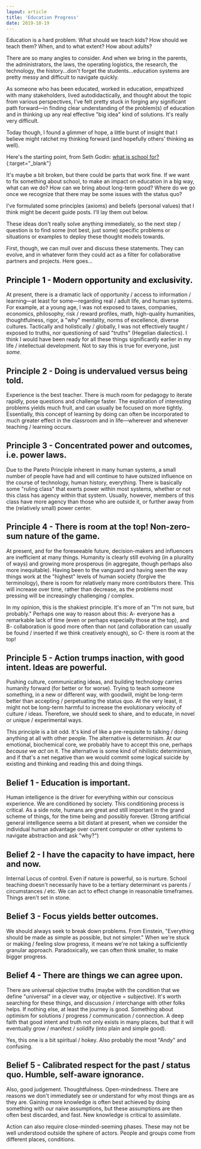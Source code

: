 ```yaml
---
layout: article
title: 'Education Progress'
date: 2019-10-19
---
```


Education is a hard problem. What should we teach kids? How should we teach them? When, and to what extent? How about adults?

There are so many angles to consider. And when we bring in the parents, the administrators, the laws, the operating logistics, the research, the technology, the history...don't forget the students...education systems are pretty messy and difficult to navigate quickly.

As someone who has been educated, worked in education, empathized with many stakeholders, lived autodidactically, and thought about the topic from various perspectives, I've felt pretty stuck in forging any significant path forward&mdash;in finding clear understanding of the problem(s) of education and in thinking up any real effective "big idea" kind of solutions. It's really very difficult.

Today though, I found a glimmer of hope, a little burst of insight that I believe might ratchet my thinking forward (and hopefully others' thinking as well).

Here's the starting point, from Seth Godin: [what is school for?](https://seths.blog/2014/09/the-shameful-fraud-of-sorting-for-youth-meritocracy/){:target="_blank"}

It's maybe a bit broken, but there could be parts that work fine. If we want to fix something about school, to make an impact on education in a big way, what can we do? How can we bring about long-term good? Where do we go once we recognize that there may be some issues with the status quo?

I've formulated some principles (axioms) and beliefs (personal values) that I think might be decent guide posts. I'll lay them out below.

These ideas don't really solve anything immediately, so the next step / question is to find some (not best, just some) specific problems or situations or examples to deploy these thought models towards.

First, though, we can mull over and discuss these statements. They can evolve, and in whatever form they could act as a filter for collaborative partners and projects. Here goes...

## <a name="principles" style="color:black;">Principle 1 - Modern opportunity and exclusivity.</a>

At present, there is a dramatic lack of opportunity / access to information / learning&mdash;at least for some&mdash;regarding real / adult life, and human systems. For example, at a young age, I was not exposed to taxes, companies, economics, philosophy, risk / reward profiles, math, high-quality humanities, thoughtfulness, rigor, a "why" mentality, norms of excellence, diverse cultures. Tactically and holistically / globally, I was not effectively taught / exposed to truths, nor questioning of said "truths" (Hegelian dialectics). I think I would have been ready for all these things significantly earlier in my life / intellectual development. Not to say this is true for everyone, just _some_.

## Principle 2 - Doing is undervalued versus being told.

Experience is the best teacher. There is much room for pedagogy to iterate rapidly, pose questions and challenge faster. The exploration of interesting problems yields much fruit, and can usually be focused on more tightly. Essentially, this concept of learning by doing can often be incorporated to much greater effect in the classroom and in life&mdash;wherever and whenever teaching / learning occurs.

## Principle 3 - Concentrated power and outcomes, i.e. power laws.

Due to the Pareto Principle inherent in many human systems, a small number of people have had and will continue to have outsized influence on the course of technology, human history, everything. There is basically some "ruling class" that exerts power within most systems, whether or not this class has agency within that system. Usually, however, members of this class have more agency than those who are outside it, or further away from the (relatively small) power center.

## Principle 4 - There is room at the top! Non-zero-sum nature of the game.

At present, and for the foreseeable future, decision-makers and influencers are inefficient at many things. Humanity is clearly still evolving (in a plurality of ways) and growing more prosperous (in aggregate, though perhaps also more inequitable). Having been to the vanguard and having seen the way things work at the "highest" levels of human society (forgive the terminology), there is room for relatively many more contributors there. This will increase over time, rather than decrease, as the problems most pressing will be increasingly challenging / complex.

In my opinion, this is the shakiest principle. It's more of an "I'm not sure, but probably." Perhaps one way to reason about this: A- everyone has a remarkable lack of time (even or perhaps especially those at the top), and B- collaboration is good more often than not (and collaboration can usually be found / inserted if we think creatively enough), so C- there is room at the top!

## Principle 5 - Action trumps inaction, with good intent. Ideas are powerful.

Pushing culture, communicating ideas, and building technology carries humanity forward (for better or for worse). Trying to teach someone something, in a new or different way, with goodwill, might be long-term better than accepting / perpetuating the status quo. At the very least, it might not be long-term harmful to increase the evolutionary velocity of culture / ideas. Therefore, we should seek to share, and to educate, in novel or unique / experimental ways.

This principle is a bit odd. It's kind of like a pre-requisite to talking / doing anything at all with other people. The alternative is determinism. At our emotional, biochemical core, we probably have to accept this one, perhaps _because_ we _act_ on it. The alternative is some kind of nihilistic determinism, and if that's a net negative than we would commit some logical suicide by existing and thinking and reading this and doing things.

## Belief 1 - Education is important.

Human intelligence is the driver for everything within our conscious experience. We are conditioned by society. This conditioning process is critical. As a side note, humans are great and still important in the grand scheme of things, for the time being and possibly forever. (Strong artificial general intelligence seems a bit distant at present, when we consider the individual human advantage over current computer or other systems to navigate abstraction and ask "why?")

## Belief 2 - I have the capacity to have impact, here and now.

Internal Locus of control. Even if nature is powerful, so is nurture. School teaching doesn't necessarily have to be a tertiary determinant vs parents / circumstances / etc. We can act to effect change in reasonable timeframes. Things aren't set in stone.

## Belief 3 - Focus yields better outcomes.

We should always seek to break down problems. From Einstein, "Everything should be made as simple as possible, but not simpler." When we're stuck or making / feeling slow progress, it means we're not taking a sufficiently granular approach. Paradoxically, we can often think smaller, to make bigger progress.

## Belief 4 - There are things we can agree upon.

There are universal objective truths (maybe with the condition that we define "universal" in a clever way, or objective = subjective). It's worth searching for these things, and discussion / interchange with other folks helps. If nothing else, at least the journey is good. Something about optimism for solutions / progress / communication / connection. A deep faith that good intent and truth not only exists in many places, but that it will eventually grow / manifest / solidify (into plain and simple good).

Yes, this one is a bit spiritual / hokey. Also probably the most "Andy" and confusing.

## Belief 5 - Calibrated respect for the past / status quo. Humble, self-aware ignorance.

Also, good judgement. Thoughtfulness. Open-mindedness. There are reasons we don't immediately see or understand for why most things are as they are. Gaining more knowledge is often best achieved by doing something with our naive assumptions, but these assumptions are then often best discarded, and fast. New knowledge is critical to assimilate.

Action can also require close-minded-seeming phases. These may not be well understood outside the sphere of actors. People and groups come from different places, conditions.

